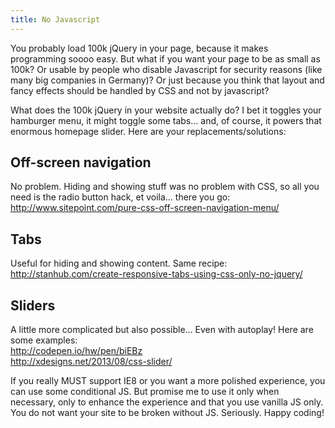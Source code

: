 ```yaml
---
title: No Javascript
---
```



You probably load 100k jQuery in your page, because it makes programming soooo easy. But what if you want your page to be as small as 100k? Or usable by people who disable Javascript for security reasons (like many big companies in Germany)? Or just because you think that layout and fancy effects should be handled by CSS and not by javascript?

What does the 100k jQuery in your website actually do? I bet it toggles your hamburger menu, it might toggle some tabs… and, of course, it powers that enormous homepage slider. Here are your replacements/solutions:

## Off-screen navigation

No problem. Hiding and showing stuff was no problem with CSS, so all you need is the radio button hack, et voila… there you go:
<br>http://www.sitepoint.com/pure-css-off-screen-navigation-menu/

## Tabs

Useful for hiding and showing content. Same recipe:
<br>http://stanhub.com/create-responsive-tabs-using-css-only-no-jquery/

## Sliders

A little more complicated but also possible… Even with autoplay! Here are some examples:
<br>http://codepen.io/hw/pen/biEBz
<br>http://xdesigns.net/2013/08/css-slider/

If you really MUST support IE8 or you want a more polished experience, you can use some conditional JS. But promise me to use it only when necessary, only to enhance the experience and that you use vanilla JS only. You do not want your site to be broken without JS. Seriously. Happy coding!
